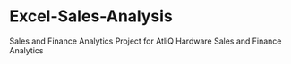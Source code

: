# Excel-Sales-Analysis
Sales and Finance Analytics Project for AtliQ Hardware Sales and Finance Analytics 
